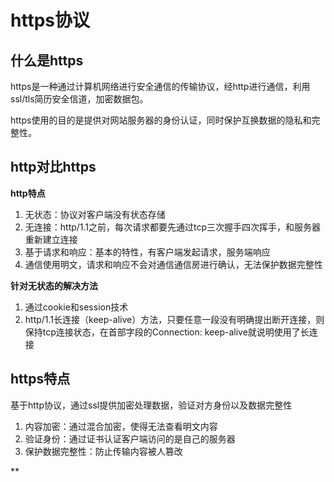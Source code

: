 # https协议

## 什么是https
https是一种通过计算机网络进行安全通信的传输协议，经http进行通信，利用ssl/tls简历安全信道，加密数据包。

https使用的目的是提供对网站服务器的身份认证，同时保护互换数据的隐私和完整性。

## http对比https
**http特点**
  1. 无状态：协议对客户端没有状态存储
  2. 无连接：http/1.1之前，每次请求都要先通过tcp三次握手四次挥手，和服务器重新建立连接
  3. 基于请求和响应：基本的特性，有客户端发起请求，服务端响应
  4. 通信使用明文，请求和响应不会对通信通信房进行确认，无法保护数据完整性

**针对无状态的解决方法**
  1. 通过cookie和session技术
  2. http/1.1长连接（keep-alive）方法，只要任意一段没有明确提出断开连接，则保持tcp连接状态，在首部字段的Connection: keep-alive就说明使用了长连接

## https特点
基于http协议，通过ssl提供加密处理数据，验证对方身份以及数据完整性
1. 内容加密：通过混合加密，使得无法查看明文内容
2. 验证身份：通过证书认证客户端访问的是自己的服务器
3. 保护数据完整性：防止传输内容被人篡改

** 